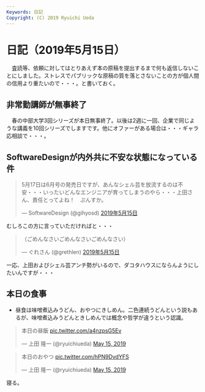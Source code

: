 ```yaml
---
Keywords: 日記
Copyright: (C) 2019 Ryuichi Ueda
---
```


# 日記（2019年5月15日）

　査読等、依頼に対してはとりあえず本の原稿を提出するまで何も返信しないことにしました。ストレスでパブリックな原稿の質を落とさないことの方が個人間の信用より重たいので・・・。と書いておく。

## 非常勤講師が無事終了

　春の中部大学3回シリーズが本日無事終了。以後は2週に一回、企業で同じような講義を10回シリーズでしますです。他にオファーがある場合は・・・ギャラ応相談で・・・。

## SoftwareDesignが内外共に不安な状態になっている件

<blockquote class="twitter-tweet" data-lang="ja"><p lang="ja" dir="ltr">5月17日は6月号の発売日ですが、あんなシェル芸を放流するのは不安・・・いったいどんなエンジニアが育ってしまうのやら・・・上田さん、責任とってよね！　ぷんすか。</p>&mdash; SoftwareDesign (@gihyosd) <a href="https://twitter.com/gihyosd/status/1128612614202806272?ref_src=twsrc%5Etfw">2019年5月15日</a></blockquote>
<script async src="https://platform.twitter.com/widgets.js" charset="utf-8"></script>

むしろこの方に言っていただければと・・・

<blockquote class="twitter-tweet" data-lang="ja"><p lang="ja" dir="ltr">（ごめんなさいごめんなさいごめんなさい）</p>&mdash; ぐれさん (@grethlen) <a href="https://twitter.com/grethlen/status/1128629649003679745?ref_src=twsrc%5Etfw">2019年5月15日</a></blockquote>


一応、上田およびシェル芸アンチ勢がいるので、ダコタハウスにならんようにしたいんですが・・・


## 本日の食事

* 昼食は味噌煮込みうどん、おやつにきしめん。二色連続うどんという説もあるが、味噌煮込みうどんときしめんでは概念や哲学が違うという認識。

<blockquote class="twitter-tweet" data-partner="tweetdeck"><p lang="ja" dir="ltr">本日の昼飯 <a href="https://t.co/a4nzpsG5Ev">pic.twitter.com/a4nzpsG5Ev</a></p>&mdash; 上田 隆一 (@ryuichiueda) <a href="https://twitter.com/ryuichiueda/status/1128667555642494976?ref_src=twsrc%5Etfw">May 15, 2019</a></blockquote>
<script async src="https://platform.twitter.com/widgets.js" charset="utf-8"></script>

<blockquote class="twitter-tweet" data-partner="tweetdeck"><p lang="ja" dir="ltr">本日のおやつ <a href="https://t.co/hPN9DvdYFS">pic.twitter.com/hPN9DvdYFS</a></p>&mdash; 上田 隆一 (@ryuichiueda) <a href="https://twitter.com/ryuichiueda/status/1128667619597275137?ref_src=twsrc%5Etfw">May 15, 2019</a></blockquote>


寝る。
